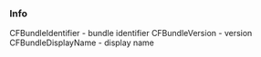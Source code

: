 ### Info

CFBundleIdentifier - bundle identifier
CFBundleVersion - version
CFBundleDisplayName - display name